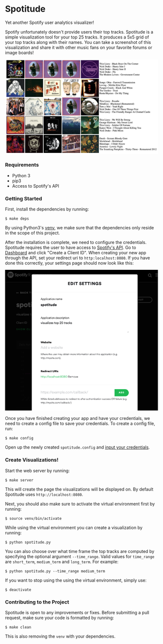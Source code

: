 # Spotitude

Yet another Spotify user analytics visualizer!

Spotify unfortunately doesn't provide users their top tracks. Spotitude is a simple visualization tool for your top 25 tracks. It produces a 5x5 grid of your top tracks along with their names.
You can take a screenshot of this visualization and share it with other music fans on your favorite forums or image boards!

![Example](examples/example.png)

### Requirements
* Python 3
* pip3
* Access to Spotify's API

### Getting Started

First, install the dependencies by running:

```
$ make deps
```

By using Python3's [venv](https://docs.python.org/3/library/venv.html), we make sure that the dependencies only reside in the scope of this project.

After the installation is complete, we need to configure the credentials. Spotitude requires the user to have access to [Spotify's API](https://developer.spotify.com/). Go to [Dashboard](https://developer.spotify.com/dashboard/applications) and click "Create a Client ID". When creating your new app through the API, set your redirect uri to `http:localhost:8080`.
If you have done this correctly, your settings page should now look like this:

![Example](examples/uri_settings.png)

Once you have finished creating your app and have your credentials, we need to create a config file to save your credentials. To create a config file, run:

```
$ make config
```

Open up the newly created `spotitude.config` and [input your credentials](SETUP.md).

### Create Visualizations!

Start the web server by running:

```
$ make server
```

This will create the page the visualizations will be displayed on. By default Spotitude uses `http://localhost:8080`.

Next, you should also make sure to activate the virtual environment first by running:

```
$ source venv/bin/activate
```

While using the virtual environment you can create a visualization by running:

```
$ python spotitude.py
```

You can also choose over what time frame the top tracks are computed by specifying the optional argument `--time_range`. Valid values for `time_range` are `short_term`, `medium_term` and `long_term`. For example:

```
$ python spotitude.py --time_range medium_term
```

If you want to stop using the using the virtual environment, simply use:
```
$ deactivate
``` 

### Contributing to the Project

Spotitude is open to any improvements or fixes. Before submitting a pull request, make sure your code is formatted by running:

```
$ make clean
```

This is also removing the `venv` with your dependencies.